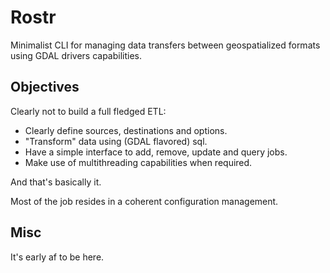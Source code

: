 # Rostr

Minimalist CLI for managing data transfers between geospatialized formats using GDAL drivers capabilities.

## Objectives

Clearly not to build a full fledged ETL:

* Clearly define sources, destinations and options.
* "Transform" data using (GDAL flavored) sql.
* Have a simple interface to add, remove, update and query jobs.
* Make use of multithreading capabilities when required.

And that's basically it.

Most of the job resides in a coherent configuration management.

## Misc

It's early af to be here.
